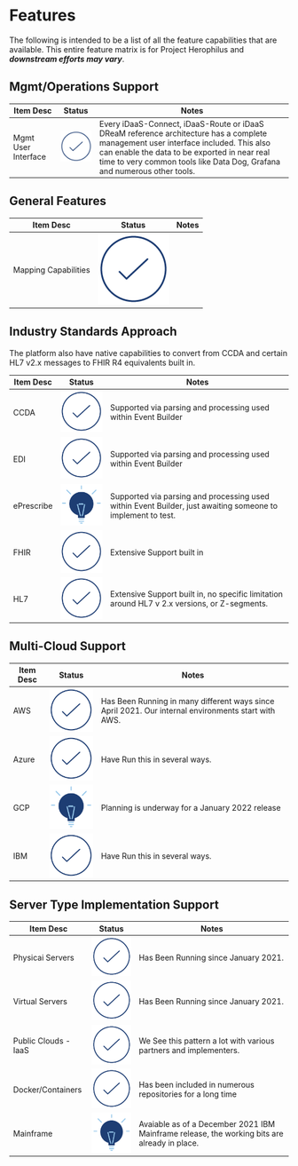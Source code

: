 # Features
The following is intended to be a list of all the feature capabilities that are available. This entire feature matrix is
for Project Herophilus and <b><i>downstream efforts may vary</b></i>.

## Mgmt/Operations Support
| Item Desc |Status|Notes|
| -------------|-----------|------|
|Mgmt User Interface|![](../../images/general/Check-navy.png)|Every iDaaS-Connect, iDaaS-Route or iDaaS DReaM reference architecture has a complete management user interface included. This also can enable the data to be exported in near real time to very common tools like Data Dog, Grafana and numerous other tools.|

## General Features
| Item Desc |Status|Notes|
| -------------|-----------|------|
|Mapping Capabilities|![](../../images/general/Check-navy.png)||

## Industry Standards Approach
The platform also have native capabilities to convert from CCDA and certain HL7 v2.x messages to FHIR R4 equivalents built in.

| Item Desc |Status|Notes|
| -------------|-----------|------|
|CCDA|![](../../images/general/Check-navy.png)|Supported via parsing and processing used within Event Builder|
|EDI|![](../../images/general/Check-navy.png)|Supported via parsing and processing used within Event Builder|
|ePrescribe|![](../../images/general/lightbulb-navy-solid.png)|Supported via parsing and processing used within Event Builder, just awaiting someone to implement to test.|
|FHIR|![](../../images/general/Check-navy.png)| Extensive Support built in|
|HL7|![](../../images/general/Check-navy.png)|Extensive Support built in, no specific limitation around HL7 v 2.x versions, or Z-segments.|

## Multi-Cloud Support
| Item Desc |Status|Notes|
| -------------|-----------|------|
|AWS|![](../../images/general/Check-navy.png)|Has Been Running in many different ways since April 2021. Our internal environments start with AWS.|
|Azure|![](../../images/general/Check-navy.png)|Have Run this in several ways.|
|GCP|![](../../images/general/lightbulb-navy-solid.png)|Planning is underway for a January 2022 release|
|IBM|![](../../images/general/Check-navy.png)|Have Run this in several ways.|

## Server Type Implementation Support
| Item Desc |Status|Notes|
| -------------|-----------|------|
|Physicai Servers|![](../../images/general/Check-navy.png)|Has Been Running since January 2021.|
|Virtual Servers|![](../../images/general/Check-navy.png)|Has Been Running since January 2021.|
|Public Clouds - IaaS|![](../../images/general/Check-navy.png)|We See this pattern a lot with various partners and implementers.|
|Docker/Containers|![](../../images/general/Check-navy.png)|Has been included in numerous repositories for a long time|
|Mainframe|![](../../images/general/lightbulb-navy-solid.png)| Avaiable as of a December 2021 IBM Mainframe release, the working bits are already in place.|
